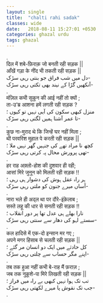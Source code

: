 ```yaml
---
layout: single
title:  "chalti rahi sadak"
classes: wide
date:   2018-08-11 15:27:01 +0530
categories: ghazal urdu
tags: ghazal
---
```

.<br>
दिल में शबे-फ़िराक़ जो बनती रही सड़क ||<br>
आँखें गड़ा के नींद भी तकती रही सड़क || <br>
دل میں شب فراق جو بنتی رہی سڑک-<br>
آنکھیں گڑا کے نیند بھی تکتی رہی سڑک-<br>
.<br>
मंज़िल कभी सुकून की आई नहीं तो क्यों ;<br>
ता-उ'म्र आशना हमें लगती रही सड़क ?<br>
منزل کبھی سکون  کی آیی نہیں تو کیوں ؛<br>
تا عمر آشنا ہمیں لگتی رہی سڑک-<br>
.<br>
कुछ ना-मुराद थे कि जिन्हें घर नहीं मिला ;<br>
थी परवरिश मुहाल पे करती रही सड़क ||<br>
کچھ نا مراد تھے کی جنہیں گھر نہیں ملا ؛<br>
تھی پرورش محال پہ کرتی رہی سڑک-<br>
.<br>
हर राह अक़्लो-होश की दुशवार ही रही;<br>
आसां मिरे  जुनून को मिलती रही सड़क !!<br>
ہر راہ عقل ہوش  کی دشوار ہی رہی ؛<br>
آساں میرے جنون کو ملتی رہی سڑک-<br>
.<br>
नारा भले ही अद्ल था पर दौरे-इंक़ेलाब ;<br>
सस्ते लहू  की धार से  सनती रही सड़क !!<br>
نارا بھلے ہی عدل تھا پر دور انقلاب ؛<br>
سستے لہو کی دھار سے سنتی رہی سڑک-<br>
.<br>
कल हादिसे में एक-दो इन्सान मर  गए ;<br>
अपने मगर हिसाब से चलती रही सड़क ||<br>
کل حادثے میں ایک دو انسان مر گئے ؛<br>
اپنے مگر حساب سے چلتی رہی سڑک-<br>
.<br>
तब तक हुआ नहीं कभी बे-राह मैं फ़राज़ ;<br>
जब तक नुक़ूशे-पा मिरे लिखती रही सड़क ||<br>
تب تک ہوا نہیں کبھی بے راہ میں فراز ؛<br>
جب تک نقوش پا میرے لکھتی رہی سڑک-<br>
.<br>
